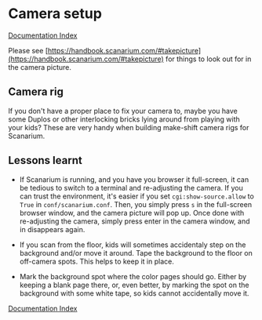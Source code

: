 # Camera setup

[Documentation Index](index.md)

Please see
[https://handbook.scanarium.com/#takepicture](https://handbook.scanarium.com/#takepicture)
for things to look out for in the camera picture.



## Camera rig

If you don't have a proper place to fix your camera to, maybe you have some
Duplos or other interlocking bricks lying around from playing with your kids?
These are very handy when building make-shift camera rigs for Scanarium.



## Lessons learnt

* If Scanarium is running, and you have you browser it full-screen, it can be
tedious to switch to a terminal and re-adjusting the camera. If you can trust
the environment, it's easier if you set `cgi:show-source.allow` to `True` in
`conf/scanarium.conf`. Then, you simply press `s` in the full-screen browser
window, and the camera picture will pop up. Once done with re-adjusting the
camera, simply press enter in the camera window, and in disappears again.

* If you scan from the floor, kids will sometimes accidentaly step on the
background and/or move it around. Tape the background to the floor on off-camera
spots. This helps to keep it in place.

* Mark the background spot where the color pages should go. Either by keeping a
blank page there, or, even better, by marking the spot on the background with
some white tape, so kids cannot accidentally move it.

[Documentation Index](index.md)
